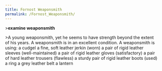 ```yaml
---
title: Fornost Weaponsmith
permalink: /Fornost_Weaponsmith/
---
```


\>**examine weaponsmith**

\>A young weaponsmith, yet he seems to have strength beyond the extent
of his years.
A weaponsmith is in an excellent condition.
A weaponsmith is using:
<weilded> a cudgel
<worn on body> a fine, soft leather jerkin (worn)
<worn on arms> a pair of rigid leather sleeves (well-maintained)
<worn on hands> a pair of rigid leather gloves (satisfactory)
<worn on legs> a pair of hard leather trousers (flawless)
<worn on feet> a sturdy pair of rigid leather boots (used)
<worn on finger> a ring
<worn as belt> a grey leather belt
<worn on belt> a lantern